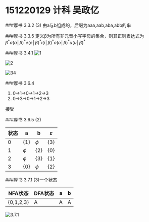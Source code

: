 # 151220129 计科 吴政亿
###厚书 3.3.2
(3) 由a与b组成的，后缀为aaa,aab,aba,abb的串

###厚书 3.3.5
定义β为所有非元音小写字母的集合，则其正则表达式为$β^* a(a│β)^* e(e│β)^* i(i│β)^* o(o│β)^* u(u│β)^*$

###厚书 3.4.1
![1](http://img.blog.csdn.net/20170922085208205?watermark/2/text/aHR0cDovL2Jsb2cuY3Nkbi5uZXQvanVzdGljZTA=/font/5a6L5L2T/fontsize/400/fill/I0JBQkFCMA==/dissolve/70/gravity/SouthEast)

![2](http://img.blog.csdn.net/20170922082156462?watermark/2/text/aHR0cDovL2Jsb2cuY3Nkbi5uZXQvanVzdGljZTA=/font/5a6L5L2T/fontsize/400/fill/I0JBQkFCMA==/dissolve/70/gravity/SouthEast)

![34](http://img.blog.csdn.net/20170922085236963?watermark/2/text/aHR0cDovL2Jsb2cuY3Nkbi5uZXQvanVzdGljZTA=/font/5a6L5L2T/fontsize/400/fill/I0JBQkFCMA==/dissolve/70/gravity/SouthEast)

###厚书 3.6.4
1. 0->1->0->1->2->3
2. 0->3->0->1->2->3

接受

###厚书 3.6.5
(2) 

状态 |    a   |   b   | $\varepsilon$
-----|-----|-----|-----
0   |{1}    |$\phi$ |{3}
1   |$\phi$ |{2}    |{0}
2   |$\phi$ |{3}    |{1}
3   |{0}    |$\phi$ |{2}     

###厚书 3.7.1
(3)一个状态

NFA状态   |DFA状态  |a  |b
--|--|--|--
{0,1,2,3}|A|A|A

![3.7.1](http://img.blog.csdn.net/20170922082156462?watermark/2/text/aHR0cDovL2Jsb2cuY3Nkbi5uZXQvanVzdGljZTA=/font/5a6L5L2T/fontsize/400/fill/I0JBQkFCMA==/dissolve/70/gravity/SouthEast)